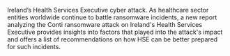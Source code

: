 Ireland’s Health Services Executive cyber attack. 
As healthcare sector entities worldwide continue to battle ransomware incidents, a new report analyzing the Conti ransomware attack on Ireland's Health Services Executive provides insights into factors that played into the attack's impact and offers a list of recommendations on how HSE can be better prepared for such incidents.
